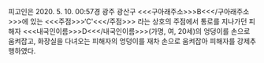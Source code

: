 피고인은 2020. 5. 10. 00:57경 광주 광산구 <<<구아래주소>>>B<<</구아래주소>>>에 있는 <<<주점>>>‘C'<<</주점>>> 라는 상호의 주점에서 통로를 지나가던 피해자 <<<내국인이름>>>D<<</내국인이름>>>(가명, 여, 20세)의 엉덩이를 손으로 움켜잡고, 화장실을 다녀오는 피해자의 엉덩이를 재차 손으로 움켜잡아 피해자를 강제추행하였다.